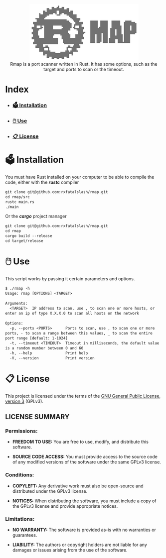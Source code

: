<div align="center">
  <img src="./assets/logo.png">

<br>
Rmap is a port scanner written in Rust. It has some options, such as the target and ports to scan or the timeout.
</div>

# Index
* ### [🗳️ Installation](#🗳️-installation)
* ### [🖱️ Use](#🖱️-use)
* ### [📋 License](#📋-license)

# 🗳️ Installation

You must have Rust installed on your computer to be able to compile the code, either with the ***rustc*** compiler
```
git clone git@github.com:rxfatalslash/rmap.git
cd rmap/src
rustc main.rs
./main
```
Or the ***cargo*** project manager
```
git clone git@github.com:rxfatalslash/rmap.git
cd rmap
cargo build --release
cd target/release
```

# 🖱️ Use

This script works by passing it certain parameters and options.
```
$ ./rmap -h
Usage: rmap [OPTIONS] <TARGET>

Arguments:
  <TARGET>  IP address to scan, use , to scan one or more hosts, or enter an ip of type X.X.X.0 to scan all hosts on the network

Options:
  -p, --ports <PORTS>      Ports to scan, use , to scan one or more ports, - to scan a range between this values, _ to scan the entire port range [default: 1-1024]
  -t, --timeout <TIMEOUT>  Timeout in milliseconds, the default value is a random number between 0 and 60
  -h, --help               Print help
  -V, --version            Print version
```

# 📋 License
This project is licensed under the terms of the [GNU General Public License, version 3](https://www.gnu.org/licenses/gpl-3.0.html) (GPLv3).

## LICENSE SUMMARY
### Permissions:

* **FREEDOM TO USE:** You are free to use, modify, and distribute this software.

* **SOURCE CODE ACCESS:** You must provide access to the source code of any modified versions of the software under the same GPLv3 license.

### Conditions:

* **COPYLEFT:** Any derivative work must also be open-source and distributed under the GPLv3 license.

* **NOTICES:** When distributing the software, you must include a copy of the GPLv3 license and provide appropriate notices.

### Limitations:

* **NO WARRANTY:** The software is provided as-is with no warranties or guarantees.

* **LIABILITY:** The authors or copyright holders are not liable for any damages or issues arising from the use of the software.

<a href="https://www.gnu.org/licenses/gpl-3.0.html" target="_blank">
  <img src="https://upload.wikimedia.org/wikipedia/commons/9/93/GPLv3_Logo.svg" width="80" height="15" />
</a>